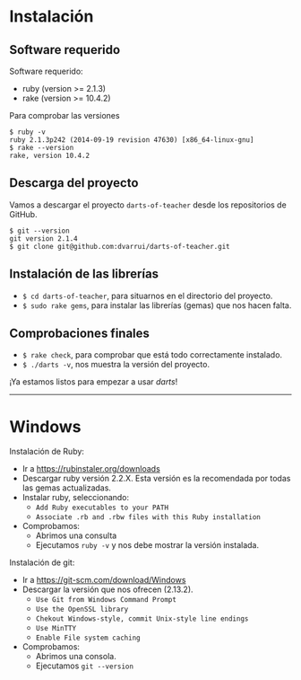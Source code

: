 
# Instalación

## Software requerido

Software requerido:
* ruby (version >= 2.1.3)
* rake (version >= 10.4.2)

Para comprobar las versiones
```
$ ruby -v
ruby 2.1.3p242 (2014-09-19 revision 47630) [x86_64-linux-gnu]
$ rake --version
rake, version 10.4.2
```

## Descarga del proyecto

Vamos a descargar el proyecto `darts-of-teacher` desde los repositorios de GitHub.
```
$ git --version
git version 2.1.4
$ git clone git@github.com:dvarrui/darts-of-teacher.git
```

## Instalación de las librerías

* `$ cd darts-of-teacher`, para situarnos en el directorio del proyecto.
* `$ sudo rake gems`, para instalar las librerías (gemas) que nos hacen falta.

## Comprobaciones finales

* `$ rake check`, para comprobar que está todo correctamente instalado.
* `$ ./darts -v`, nos muestra la versión del proyecto.

¡Ya estamos listos para empezar a usar *darts*!

---

# Windows

Instalación de Ruby:
* Ir a https://rubinstaler.org/downloads
* Descargar ruby versión 2.2.X. Esta versión es la recomendada por todas las gemas actualizadas.
* Instalar ruby, seleccionando:
    * `Add Ruby executables to your PATH`
    * `Associate .rb and .rbw files with this Ruby installation`
* Comprobamos:
    * Abrimos una consulta
    * Ejecutamos `ruby -v` y nos debe mostrar la versión instalada.

Instalación de git:
* Ir a https://git-scm.com/download/Windows
* Descargar la versión que nos ofrecen (2.13.2).
    * `Use Git from Windows Command Prompt`
    * `Use the OpenSSL library`
    * `Chekout Windows-style, commit Unix-style line endings`
    * `Use MinTTY`
    * `Enable File system caching`
* Comprobamos:
    * Abrimos una consola.
    * Ejecutamos `git --version`
